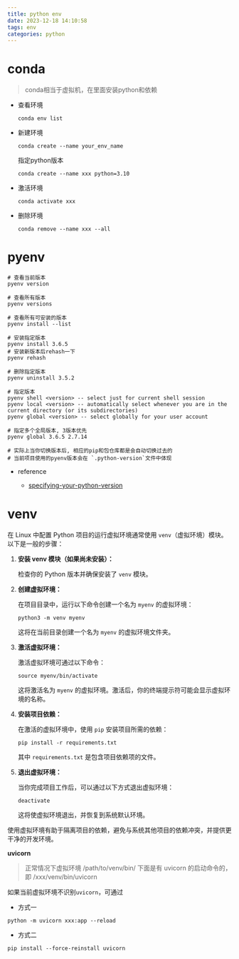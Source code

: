 ```yaml
---
title: python env
date: 2023-12-18 14:10:58
tags: env
categories: python
---
```


# conda

> conda相当于虚拟机，在里面安装python和依赖

- 查看环境

  ```
  conda env list
  ```

- 新建环境

  ```
  conda create --name your_env_name
  ```

  指定python版本

  ```
  conda create --name xxx python=3.10
  ```

  

- 激活环境

  ```
  conda activate xxx
  ```

  

- 删除环境

  ```
  conda remove --name xxx --all
  ```


# pyenv

```shell
# 查看当前版本
pyenv version

# 查看所有版本
pyenv versions

# 查看所有可安装的版本
pyenv install --list

# 安装指定版本
pyenv install 3.6.5
# 安装新版本后rehash一下
pyenv rehash

# 删除指定版本
pyenv uninstall 3.5.2

# 指定版本
pyenv shell <version> -- select just for current shell session
pyenv local <version> -- automatically select whenever you are in the current directory (or its subdirectories)
pyenv global <version> -- select globally for your user account

# 指定多个全局版本, 3版本优先
pyenv global 3.6.5 2.7.14

# 实际上当你切换版本后, 相应的pip和包仓库都是会自动切换过去的
# 当前项目使用的pyenv版本会在 `.python-version`文件中体现
```

- reference

  - [specifying-your-python-version](https://realpython.com/intro-to-pyenv/#specifying-your-python-version)

  

# venv

在 Linux 中配置 Python 项目的运行虚拟环境通常使用 `venv`（虚拟环境）模块。以下是一般的步骤：

1. **安装 venv 模块（如果尚未安装）：**

   检查你的 Python 版本并确保安装了 `venv` 模块。

2. **创建虚拟环境：**

   在项目目录中，运行以下命令创建一个名为 `myenv` 的虚拟环境：

   ```
   python3 -m venv myenv
   ```

   这将在当前目录创建一个名为 `myenv` 的虚拟环境文件夹。

3. **激活虚拟环境：**

   激活虚拟环境可通过以下命令：

   ```
   source myenv/bin/activate
   ```

   这将激活名为 `myenv` 的虚拟环境。激活后，你的终端提示符可能会显示虚拟环境的名称。

4. **安装项目依赖：**

   在激活的虚拟环境中，使用 `pip` 安装项目所需的依赖：

   ```
   pip install -r requirements.txt
   ```

   其中 `requirements.txt` 是包含项目依赖项的文件。

5. **退出虚拟环境：**

   当你完成项目工作后，可以通过以下方式退出虚拟环境：

   ```
   deactivate
   ```

   这将使虚拟环境退出，并恢复到系统默认环境。

使用虚拟环境有助于隔离项目的依赖，避免与系统其他项目的依赖冲突，并提供更干净的开发环境。

**uvicorn**

> 正常情况下虚拟环境 /path/to/venv/bin/ 下面是有 uvicorn 的启动命令的，即 /xxx/venv/bin/uvicorn

如果当前虚拟环境不识别`uvicorn`，可通过

- 方式一

```shell
python -m uvicorn xxx:app --reload
```

- 方式二

```
pip install --force-reinstall uvicorn
```


